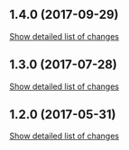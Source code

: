 ## 1.4.0 (2017-09-29)
[Show detailed list of changes](incompatibilities-1-4.md)

## 1.3.0 (2017-07-28)
[Show detailed list of changes](incompatibilities-1-3.md)

## 1.2.0 (2017-05-31)
[Show detailed list of changes](incompatibilities-1-2.md)
